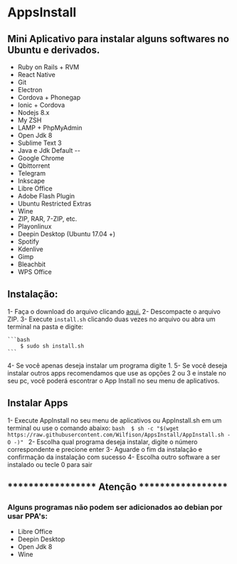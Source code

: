 # AppsInstall
## Mini Aplicativo para instalar alguns softwares no Ubuntu e derivados.

- Ruby on Rails + RVM           
- React Native
- Git                             
- Electron
- Cordova + Phonegap                
- Ionic + Cordova
- Nodejs 8.x                      
- My ZSH
- LAMP + PhpMyAdmin               
- Open Jdk 8
- Sublime Text 3                  
- Java e Jdk Default --
- Google Chrome                   
- Qbittorrent
- Telegram                        
- Inkscape
- Libre Office                    
- Adobe Flash Plugin
- Ubuntu Restricted Extras        
- Wine
- ZIP, RAR, 7-ZIP, etc.           
- Playonlinux
- Deepin Desktop (Ubuntu 17.04 +) 
- Spotify
- Kdenlive                                 
- Gimp
- Bleachbit                       
- WPS Office


## Instalação:


1- Faça o download do arquivo clicando <a href="https://github.com/Wilfison/AppsInstall/archive/master.zip">aqui.</a>
2- Descompacte o arquivo ZIP.
3- Execute <code>install.sh</code> clicando duas vezes no arquivo ou abra um terminal na pasta e digite:

	```bash	
		$ sudo sh install.sh
	```
4- Se você apenas deseja instalar um programa digite 1.
5- Se você deseja instalar outros apps recomendamos que use as opções 2 ou 3 e instale no seu pc, você poderá escontrar o App Install no seu menu de aplicativos.

## Instalar Apps


1- Execute AppInstall no seu menu de aplicativos ou AppInstall.sh em um terminal ou use o comando abaixo:
	```bash	
		$ sh -c "$(wget https://raw.githubusercontent.com/Wilfison/AppsInstall/AppInstall.sh -O -)"
	```
2- Escolha qual programa deseja instalar, digite o número correspondente e precione enter
3- Aguarde o fim da instalação e confirmação da instalação com sucesso
4- Escolha outro software a ser instalado ou tecle 0 para sair

## ***************** Atenção *****************

### Alguns programas não podem ser adicionados ao debian por usar PPA's:

- Libre Office
- Deepin Desktop 
- Open Jdk 8
- Wine
